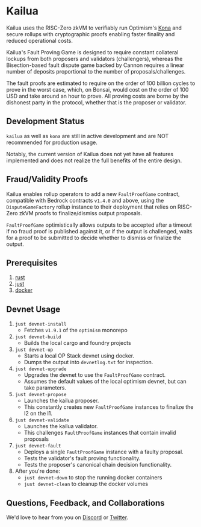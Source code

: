# Kailua

Kailua uses the RISC-Zero zkVM to verifiably run Optimism's [Kona][kona] and secure rollups with cryptographic proofs enabling faster finality and reduced operational costs.

Kailua's Fault Proving Game is designed to require constant collateral lockups from both proposers and validators (challengers), whereas the Bisection-based fault dispute game backed by Cannon requires a linear number of deposits proportional to the number of proposals/challenges.

The fault proofs are estimated to require on the order of 100 billion cycles to prove in the worst case, which, on Bonsai, would cost on the order of 100 USD and take around an hour to prove.
All proving costs are borne by the dishonest party in the protocol, whether that is the proposer or validator.

## Development Status

`kailua` as well as `kona` are still in active development and are NOT recommended for production usage.

Notably, the current version of Kailua does not yet have all features implemented and does not realize the full benefits of the entire design.

## Fraud/Validity Proofs

Kailua enables rollup operators to add a new `FaultProofGame` contract, compatible with Bedrock contracts `v1.4.0` and above, using the `DisputeGameFactory` rollup instance to their deployment that relies on RISC-Zero zkVM proofs to finalize/dismiss output proposals.

`FaultProofGame` optimistically allows outputs to be accepted after a timeout if no fraud proof is published against it, or if the output is challenged, waits for a proof to be submitted to decide whether to dismiss or finalize the output.

## Prerequisites
1. [rust](https://www.rust-lang.org/tools/install)
2. [just](https://just.systems/man/en/)
3. [docker](https://www.docker.com/)

## Devnet Usage

1. `just devnet-install`
   * Fetches `v1.9.1` of the `optimism` monorepo
2. `just devnet-build`
   * Builds the local cargo and foundry projects
3. `just devnet-up`
   * Starts a local OP Stack devnet using docker.
   * Dumps the output into `devnetlog.txt` for inspection.
4. `just devnet-upgrade`
   * Upgrades the devnet to use the `FaultProofGame` contract.
   * Assumes the default values of the local optimism devnet, but can take parameters.
5. `just devnet-propose`
   * Launches the kailua proposer.
   * This constantly creates new `FaultProofGame` instances to finalize the l2 on the l1.
6. `just devnet-validate`
   * Launches the kailua validator.
   * This challenges `FaultProofGame` instances that contain invalid proposals
7. `just devnet-fault`
   * Deploys a single `FaultProofGame` instance with a faulty proposal.
   * Tests the validator's fault proving functionality.
   * Tests the proposer's canonical chain decision functionality.
8. After you're done:
   * `just devnet-down` to stop the running docker containers
   * `just devnet-clean` to cleanup the docker volumes

## Questions, Feedback, and Collaborations

We'd love to hear from you on [Discord][discord] or [Twitter][twitter].

[bonsai access]: https://bonsai.xyz/apply
[cargo-risczero]: https://docs.rs/cargo-risczero
[crates]: https://github.com/risc0/risc0/blob/main/README.md#rust-binaries
[dev-docs]: https://dev.risczero.com
[dev-mode]: https://dev.risczero.com/api/generating-proofs/dev-mode
[discord]: https://discord.gg/risczero
[docs.rs]: https://docs.rs/releases/search?query=risc0
[examples]: https://github.com/risc0/risc0/tree/main/examples
[risc0-build]: https://docs.rs/risc0-build
[risc0-repo]: https://www.github.com/risc0/risc0
[risc0-zkvm]: https://docs.rs/risc0-zkvm
[rustup]: https://rustup.rs
[rust-toolchain]: rust-toolchain.toml
[twitter]: https://twitter.com/risczero
[zkvm-overview]: https://dev.risczero.com/zkvm
[zkhack-iii]: https://www.youtube.com/watch?v=Yg_BGqj_6lg&list=PLcPzhUaCxlCgig7ofeARMPwQ8vbuD6hC5&index=5
[kona]: https://github.com/ethereum-optimism/kona
